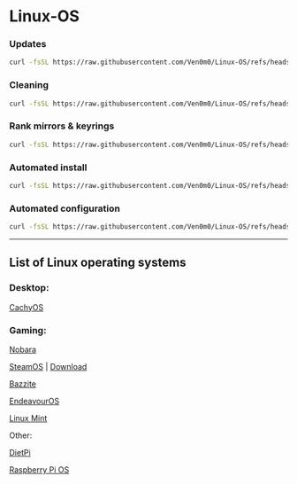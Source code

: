 # Linux-OS


### Updates

```bash
curl -fsSL https://raw.githubusercontent.com/Ven0m0/Linux-OS/refs/heads/main/Cachyos/Updates.sh | sudo bash
```

### Cleaning

```bash
curl -fsSL https://raw.githubusercontent.com/Ven0m0/Linux-OS/refs/heads/main/Cachyos/Clean.sh | sudo bash
```

### Rank mirrors & keyrings

```bash
curl -fsSL https://raw.githubusercontent.com/Ven0m0/Linux-OS/refs/heads/main/Cachyos/Rank.sh | sudo bash
```

### Automated install

```bash
curl -fsSL https://raw.githubusercontent.com/Ven0m0/Linux-OS/refs/heads/main/Cachyos/Scripts/Install.sh | sudo bash
```

### Automated configuration

```bash
curl -fsSL https://raw.githubusercontent.com/Ven0m0/Linux-OS/refs/heads/main/Cachyos/Scripts/AutoSetup.sh | sudo bash
```

-----


## List of Linux operating systems

### Desktop:

[CachyOS](https://cachyos.org//)


### Gaming:

[Nobara](https://nobaraproject.org/)

[SteamOS](https://store.steampowered.com/steamos/buildyourown) | 
[Download](https://store.steampowered.com/steamos/download/?ver=steamdeck&snr=)

[Bazzite](https://bazzite.gg/)

[EndeavourOS](https://endeavouros.com/)

[Linux Mint](https://linuxmint.com/)

Other:

[DietPi](https://dietpi.com/)

[Raspberry Pi OS](https://www.raspberrypi.com/software/)

